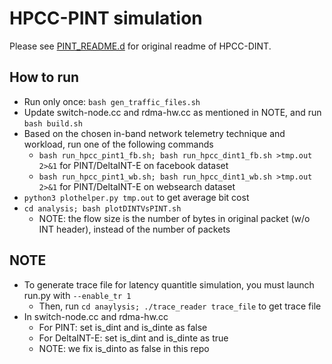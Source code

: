 # HPCC-PINT simulation

Please see [PINT_README.d](./PINT_README.md) for original readme of HPCC-DINT.

## How to run

- Run only once: `bash gen_traffic_files.sh`
- Update switch-node.cc and rdma-hw.cc as mentioned in NOTE, and run `bash build.sh`
- Based on the chosen in-band network telemetry technique and workload, run one of the following commands
	- `bash run_hpcc_pint1_fb.sh; bash run_hpcc_dint1_fb.sh >tmp.out 2>&1` for PINT/DeltaINT-E on facebook dataset
	- `bash run_hpcc_pint1_wb.sh; bash run_hpcc_dint1_wb.sh >tmp.out 2>&1` for PINT/DeltaINT-E on websearch dataset
- `python3 plothelper.py tmp.out` to get average bit cost 
- `cd analysis; bash plotDINTVsPINT.sh`
	+ NOTE: the flow size is the number of bytes in original packet (w/o INT header), instead of the number of packets

<!-- - `python3 accuracy_analysis.py accuracy.out` to get ARE of all states
	+ Note that we append accuracy.out, so you should delete or move accuracy.out before each time your run the experiment -->

## NOTE

- To generate trace file for latency quantitle simulation, you must launch run.py with `--enable_tr 1`
	+ Then, run `cd anaylysis; ./trace_reader trace_file` to get trace file
- In switch-node.cc and rdma-hw.cc
	+ For PINT: set is\_dint and is\_dinte as false
	+ For DeltaINT-E: set is\_dint and is\_dinte as true
	+ NOTE: we fix is\_dinto as false in this repo

